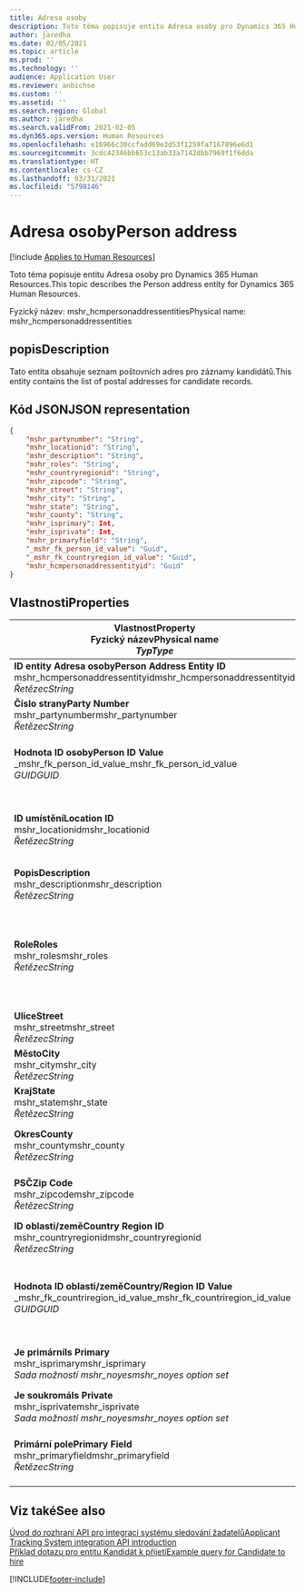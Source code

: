 ```yaml
---
title: Adresa osoby
description: Toto téma popisuje entitu Adresa osoby pro Dynamics 365 Human Resources.
author: jaredha
ms.date: 02/05/2021
ms.topic: article
ms.prod: ''
ms.technology: ''
audience: Application User
ms.reviewer: anbichse
ms.custom: ''
ms.assetid: ''
ms.search.region: Global
ms.author: jaredha
ms.search.validFrom: 2021-02-05
ms.dyn365.ops.version: Human Resources
ms.openlocfilehash: e16966c30ccfadd69e3d53f1259fa7167896e6d1
ms.sourcegitcommit: 3cdc42346bb653c13ab33a7142dbb7969f1f6dda
ms.translationtype: HT
ms.contentlocale: cs-CZ
ms.lasthandoff: 03/31/2021
ms.locfileid: "5798146"
---
```

# <a name="person-address"></a><span data-ttu-id="fca55-103">Adresa osoby</span><span class="sxs-lookup"><span data-stu-id="fca55-103">Person address</span></span>

[!include [Applies to Human Resources](../includes/applies-to-hr.md)]

<span data-ttu-id="fca55-104">Toto téma popisuje entitu Adresa osoby pro Dynamics 365 Human Resources.</span><span class="sxs-lookup"><span data-stu-id="fca55-104">This topic describes the Person address entity for Dynamics 365 Human Resources.</span></span>

<span data-ttu-id="fca55-105">Fyzický název: mshr_hcmpersonaddressentities</span><span class="sxs-lookup"><span data-stu-id="fca55-105">Physical name: mshr_hcmpersonaddressentities</span></span>

## <a name="description"></a><span data-ttu-id="fca55-106">popis</span><span class="sxs-lookup"><span data-stu-id="fca55-106">Description</span></span>

<span data-ttu-id="fca55-107">Tato entita obsahuje seznam poštovních adres pro záznamy kandidátů.</span><span class="sxs-lookup"><span data-stu-id="fca55-107">This entity contains the list of postal addresses for candidate records.</span></span>

## <a name="json-representation"></a><span data-ttu-id="fca55-108">Kód JSON</span><span class="sxs-lookup"><span data-stu-id="fca55-108">JSON representation</span></span>

```json
{
    "mshr_partynumber": "String",
    "mshr_locationid": "String",
    "mshr_description": "String",
    "mshr_roles": "String",
    "mshr_countryregionid": "String",
    "mshr_zipcode": "String",
    "mshr_street": "String",
    "mshr_city": "String",
    "mshr_state": "String",
    "mshr_county": "String",
    "mshr_isprimary": Int,
    "mshr_isprivate": Int,
    "mshr_primaryfield": "String",
    "_mshr_fk_person_id_value": "Guid",
    "_mshr_fk_countryregion_id_value": "Guid",
    "mshr_hcmpersonaddressentityid": "Guid"
}
```

## <a name="properties"></a><span data-ttu-id="fca55-109">Vlastnosti</span><span class="sxs-lookup"><span data-stu-id="fca55-109">Properties</span></span>

| <span data-ttu-id="fca55-110">Vlastnost</span><span class="sxs-lookup"><span data-stu-id="fca55-110">Property</span></span><br><span data-ttu-id="fca55-111">**Fyzický název**</span><span class="sxs-lookup"><span data-stu-id="fca55-111">**Physical name**</span></span><br><span data-ttu-id="fca55-112">**_Typ_**</span><span class="sxs-lookup"><span data-stu-id="fca55-112">**_Type_**</span></span> | <span data-ttu-id="fca55-113">Použít</span><span class="sxs-lookup"><span data-stu-id="fca55-113">Use</span></span> | <span data-ttu-id="fca55-114">popis</span><span class="sxs-lookup"><span data-stu-id="fca55-114">Description</span></span> |
| --- | --- | --- |
| <span data-ttu-id="fca55-115">**ID entity Adresa osoby**</span><span class="sxs-lookup"><span data-stu-id="fca55-115">**Person Address Entity ID**</span></span><br><span data-ttu-id="fca55-116">mshr_hcmpersonaddressentityid</span><span class="sxs-lookup"><span data-stu-id="fca55-116">mshr_hcmpersonaddressentityid</span></span><br><span data-ttu-id="fca55-117">*Řetězec*</span><span class="sxs-lookup"><span data-stu-id="fca55-117">*String*</span></span> | <span data-ttu-id="fca55-118">Jen pro čtení</span><span class="sxs-lookup"><span data-stu-id="fca55-118">Read-only</span></span><br><span data-ttu-id="fca55-119">Povinná</span><span class="sxs-lookup"><span data-stu-id="fca55-119">Required</span></span> | <span data-ttu-id="fca55-120">Systémem generovaný jedinečný identifikátor pro záznam entity.</span><span class="sxs-lookup"><span data-stu-id="fca55-120">System-generated unique identifier for the entity record.</span></span> |
| <span data-ttu-id="fca55-121">**Číslo strany**</span><span class="sxs-lookup"><span data-stu-id="fca55-121">**Party Number**</span></span><br><span data-ttu-id="fca55-122">mshr_partynumber</span><span class="sxs-lookup"><span data-stu-id="fca55-122">mshr_partynumber</span></span><br><span data-ttu-id="fca55-123">*Řetězec*</span><span class="sxs-lookup"><span data-stu-id="fca55-123">*String*</span></span> | <span data-ttu-id="fca55-124">Čtení/zápis</span><span class="sxs-lookup"><span data-stu-id="fca55-124">Read/write</span></span><br><span data-ttu-id="fca55-125">Povinná</span><span class="sxs-lookup"><span data-stu-id="fca55-125">Required</span></span> | <span data-ttu-id="fca55-126">ID záznamu přidružené strany (osoby).</span><span class="sxs-lookup"><span data-stu-id="fca55-126">The ID of the associated party (person) record.</span></span> |
| <span data-ttu-id="fca55-127">**Hodnota ID osoby**</span><span class="sxs-lookup"><span data-stu-id="fca55-127">**Person ID Value**</span></span><br><span data-ttu-id="fca55-128">_mshr_fk_person_id_value</span><span class="sxs-lookup"><span data-stu-id="fca55-128">_mshr_fk_person_id_value</span></span><br><span data-ttu-id="fca55-129">*GUID*</span><span class="sxs-lookup"><span data-stu-id="fca55-129">*GUID*</span></span> | <span data-ttu-id="fca55-130">Jen pro čtení</span><span class="sxs-lookup"><span data-stu-id="fca55-130">Read-only</span></span><br><span data-ttu-id="fca55-131">Povinná</span><span class="sxs-lookup"><span data-stu-id="fca55-131">Required</span></span><br><span data-ttu-id="fca55-132">Cizí klíč: mshr_dirpersonentityid entity mshr_dirpersonentity</span><span class="sxs-lookup"><span data-stu-id="fca55-132">Foreign key: mshr_dirpersonentityid of mshr_dirpersonentity</span></span> | <span data-ttu-id="fca55-133">Systémem generovaný jedinečný identifikátor záznamu entity strany (osoby).</span><span class="sxs-lookup"><span data-stu-id="fca55-133">The system-generated identifier of the party (person) entity record.</span></span> |
| <span data-ttu-id="fca55-134">**ID umístění**</span><span class="sxs-lookup"><span data-stu-id="fca55-134">**Location ID**</span></span><br><span data-ttu-id="fca55-135">mshr_locationid</span><span class="sxs-lookup"><span data-stu-id="fca55-135">mshr_locationid</span></span><br><span data-ttu-id="fca55-136">*Řetězec*</span><span class="sxs-lookup"><span data-stu-id="fca55-136">*String*</span></span> | <span data-ttu-id="fca55-137">Čtení/zápis</span><span class="sxs-lookup"><span data-stu-id="fca55-137">Read/write</span></span><br><span data-ttu-id="fca55-138">Povinná</span><span class="sxs-lookup"><span data-stu-id="fca55-138">Required</span></span> | <span data-ttu-id="fca55-139">ID místa pro záznam adresy.</span><span class="sxs-lookup"><span data-stu-id="fca55-139">The location ID of the address record.</span></span> <span data-ttu-id="fca55-140">Nastavte v entitě mshr_logisticspostaladdresslocationcdsentity.</span><span class="sxs-lookup"><span data-stu-id="fca55-140">Set up in mshr_logisticspostaladdresslocationcdsentity entity.</span></span> |
| <span data-ttu-id="fca55-141">**Popis**</span><span class="sxs-lookup"><span data-stu-id="fca55-141">**Description**</span></span><br><span data-ttu-id="fca55-142">mshr_description</span><span class="sxs-lookup"><span data-stu-id="fca55-142">mshr_description</span></span><br><span data-ttu-id="fca55-143">*Řetězec*</span><span class="sxs-lookup"><span data-stu-id="fca55-143">*String*</span></span> | <span data-ttu-id="fca55-144">Čtení/zápis</span><span class="sxs-lookup"><span data-stu-id="fca55-144">Read/write</span></span><br><span data-ttu-id="fca55-145">Povinná</span><span class="sxs-lookup"><span data-stu-id="fca55-145">Required</span></span> | <span data-ttu-id="fca55-146">Popis adresy kandidáta.</span><span class="sxs-lookup"><span data-stu-id="fca55-146">A description of the candidate’s address.</span></span> |
| <span data-ttu-id="fca55-147">**Role**</span><span class="sxs-lookup"><span data-stu-id="fca55-147">**Roles**</span></span><br><span data-ttu-id="fca55-148">mshr_roles</span><span class="sxs-lookup"><span data-stu-id="fca55-148">mshr_roles</span></span><br><span data-ttu-id="fca55-149">*Řetězec*</span><span class="sxs-lookup"><span data-stu-id="fca55-149">*String*</span></span> | <span data-ttu-id="fca55-150">Čtení/zápis</span><span class="sxs-lookup"><span data-stu-id="fca55-150">Read/write</span></span><br><span data-ttu-id="fca55-151">Povinná</span><span class="sxs-lookup"><span data-stu-id="fca55-151">Required</span></span> | <span data-ttu-id="fca55-152">Role přiřazené k této adrese.</span><span class="sxs-lookup"><span data-stu-id="fca55-152">The roles assigned for this address.</span></span> <span data-ttu-id="fca55-153">Lze přiřadit i více rolí.</span><span class="sxs-lookup"><span data-stu-id="fca55-153">More than one role can be assigned.</span></span> <span data-ttu-id="fca55-154">Každá role musí být oddělena středníkem.</span><span class="sxs-lookup"><span data-stu-id="fca55-154">Each role should be separated by a semicolon.</span></span> <span data-ttu-id="fca55-155">Platné hodnoty obsažené v entitě mshr_logisticslocationroleentity.</span><span class="sxs-lookup"><span data-stu-id="fca55-155">Valid values contained in the mshr_logisticslocationroleentity entity.</span></span> |
| <span data-ttu-id="fca55-156">**Ulice**</span><span class="sxs-lookup"><span data-stu-id="fca55-156">**Street**</span></span><br><span data-ttu-id="fca55-157">mshr_street</span><span class="sxs-lookup"><span data-stu-id="fca55-157">mshr_street</span></span><br><span data-ttu-id="fca55-158">*Řetězec*</span><span class="sxs-lookup"><span data-stu-id="fca55-158">*String*</span></span> | <span data-ttu-id="fca55-159">Čtení/zápis</span><span class="sxs-lookup"><span data-stu-id="fca55-159">Read/write</span></span><br><span data-ttu-id="fca55-160">Volitelné</span><span class="sxs-lookup"><span data-stu-id="fca55-160">Optional</span></span> | <span data-ttu-id="fca55-161">Číslo popisné.</span><span class="sxs-lookup"><span data-stu-id="fca55-161">The street number.</span></span> |
| <span data-ttu-id="fca55-162">**Město**</span><span class="sxs-lookup"><span data-stu-id="fca55-162">**City**</span></span><br><span data-ttu-id="fca55-163">mshr_city</span><span class="sxs-lookup"><span data-stu-id="fca55-163">mshr_city</span></span><br><span data-ttu-id="fca55-164">*Řetězec*</span><span class="sxs-lookup"><span data-stu-id="fca55-164">*String*</span></span> | <span data-ttu-id="fca55-165">Čtení/zápis</span><span class="sxs-lookup"><span data-stu-id="fca55-165">Read/write</span></span><br><span data-ttu-id="fca55-166">Volitelné</span><span class="sxs-lookup"><span data-stu-id="fca55-166">Optional</span></span> | <span data-ttu-id="fca55-167">Město adresy.</span><span class="sxs-lookup"><span data-stu-id="fca55-167">The city of the address.</span></span> <span data-ttu-id="fca55-168">Nastavte v entitě v mshr_logisticsaddresscityentity.</span><span class="sxs-lookup"><span data-stu-id="fca55-168">Set up in mshr_logisticsaddresscityentity entity.</span></span> |
| <span data-ttu-id="fca55-169">**Kraj**</span><span class="sxs-lookup"><span data-stu-id="fca55-169">**State**</span></span><br><span data-ttu-id="fca55-170">mshr_state</span><span class="sxs-lookup"><span data-stu-id="fca55-170">mshr_state</span></span><br><span data-ttu-id="fca55-171">*Řetězec*</span><span class="sxs-lookup"><span data-stu-id="fca55-171">*String*</span></span> | <span data-ttu-id="fca55-172">Čtení/zápis</span><span class="sxs-lookup"><span data-stu-id="fca55-172">Read/write</span></span><br><span data-ttu-id="fca55-173">Volitelné</span><span class="sxs-lookup"><span data-stu-id="fca55-173">Optional</span></span> | <span data-ttu-id="fca55-174">Stát v adrese.</span><span class="sxs-lookup"><span data-stu-id="fca55-174">The state of the address.</span></span> <span data-ttu-id="fca55-175">Nastavte v entitě v mshr_logisticsaddressstateentity.</span><span class="sxs-lookup"><span data-stu-id="fca55-175">Set up in mshr_logisticsaddressstateentity entity.</span></span> |
| <span data-ttu-id="fca55-176">**Okres**</span><span class="sxs-lookup"><span data-stu-id="fca55-176">**County**</span></span><br><span data-ttu-id="fca55-177">mshr_county</span><span class="sxs-lookup"><span data-stu-id="fca55-177">mshr_county</span></span><br><span data-ttu-id="fca55-178">*Řetězec*</span><span class="sxs-lookup"><span data-stu-id="fca55-178">*String*</span></span> | <span data-ttu-id="fca55-179">Čtení/zápis</span><span class="sxs-lookup"><span data-stu-id="fca55-179">Read/write</span></span><br><span data-ttu-id="fca55-180">Volitelné</span><span class="sxs-lookup"><span data-stu-id="fca55-180">Optional</span></span> | <span data-ttu-id="fca55-181">Okres adresy.</span><span class="sxs-lookup"><span data-stu-id="fca55-181">The county of the address.</span></span> <span data-ttu-id="fca55-182">Nastavte v entitě v mshr_logisticsaddresscountyentity.</span><span class="sxs-lookup"><span data-stu-id="fca55-182">Set up in mshr_logisticsaddresscountyentity entity.</span></span> |
| <span data-ttu-id="fca55-183">**PSČ**</span><span class="sxs-lookup"><span data-stu-id="fca55-183">**Zip Code**</span></span><br><span data-ttu-id="fca55-184">mshr_zipcode</span><span class="sxs-lookup"><span data-stu-id="fca55-184">mshr_zipcode</span></span><br><span data-ttu-id="fca55-185">*Řetězec*</span><span class="sxs-lookup"><span data-stu-id="fca55-185">*String*</span></span> | <span data-ttu-id="fca55-186">Čtení/zápis</span><span class="sxs-lookup"><span data-stu-id="fca55-186">Read/write</span></span><br><span data-ttu-id="fca55-187">Volitelné</span><span class="sxs-lookup"><span data-stu-id="fca55-187">Optional</span></span> | <span data-ttu-id="fca55-188">PSČ v adrese.</span><span class="sxs-lookup"><span data-stu-id="fca55-188">The zip/postal code of the address.</span></span> <span data-ttu-id="fca55-189">Nastavte v entitě v mshr_logisticsaddresspostalcodeentity.</span><span class="sxs-lookup"><span data-stu-id="fca55-189">Set up in mshr_logisticsaddresspostalcodeentity entity.</span></span> |
| <span data-ttu-id="fca55-190">**ID oblasti/země**</span><span class="sxs-lookup"><span data-stu-id="fca55-190">**Country Region ID**</span></span><br><span data-ttu-id="fca55-191">mshr_countryregionid</span><span class="sxs-lookup"><span data-stu-id="fca55-191">mshr_countryregionid</span></span><br><span data-ttu-id="fca55-192">*Řetězec*</span><span class="sxs-lookup"><span data-stu-id="fca55-192">*String*</span></span> | <span data-ttu-id="fca55-193">Čtení/zápis</span><span class="sxs-lookup"><span data-stu-id="fca55-193">Read/write</span></span><br><span data-ttu-id="fca55-194">Volitelné</span><span class="sxs-lookup"><span data-stu-id="fca55-194">Optional</span></span> | <span data-ttu-id="fca55-195">Země či oblast adresy.</span><span class="sxs-lookup"><span data-stu-id="fca55-195">The country or region of the address.</span></span> |
| <span data-ttu-id="fca55-196">**Hodnota ID oblasti/země**</span><span class="sxs-lookup"><span data-stu-id="fca55-196">**Country/Region ID Value**</span></span><br><span data-ttu-id="fca55-197">_mshr_fk_countriregion_id_value</span><span class="sxs-lookup"><span data-stu-id="fca55-197">_mshr_fk_countriregion_id_value</span></span><br><span data-ttu-id="fca55-198">*GUID*</span><span class="sxs-lookup"><span data-stu-id="fca55-198">*GUID*</span></span> | <span data-ttu-id="fca55-199">Jen pro čtení</span><span class="sxs-lookup"><span data-stu-id="fca55-199">Read-only</span></span><br><span data-ttu-id="fca55-200">Volitelné</span><span class="sxs-lookup"><span data-stu-id="fca55-200">Optional</span></span><br><span data-ttu-id="fca55-201">Cizí klíč: mshr_logisticaddresscountryregionentityid entity mshr_logisticsaddresscountryregionentity</span><span class="sxs-lookup"><span data-stu-id="fca55-201">Foreign key: mshr_logisticaddresscountryregionentityid of mshr_logisticsaddresscountryregionentity</span></span> | <span data-ttu-id="fca55-202">Systémem generovaný jedinečný identifikátor země/oblasti v adrese.</span><span class="sxs-lookup"><span data-stu-id="fca55-202">System-generated unique identifier of the country/region of the address.</span></span> |
| <span data-ttu-id="fca55-203">**Je primární**</span><span class="sxs-lookup"><span data-stu-id="fca55-203">**Is Primary**</span></span><br><span data-ttu-id="fca55-204">mshr_isprimary</span><span class="sxs-lookup"><span data-stu-id="fca55-204">mshr_isprimary</span></span><br><span data-ttu-id="fca55-205">*Sada možností mshr_noyes*</span><span class="sxs-lookup"><span data-stu-id="fca55-205">*mshr_noyes option set*</span></span> | <span data-ttu-id="fca55-206">Čtení/zápis</span><span class="sxs-lookup"><span data-stu-id="fca55-206">Read/write</span></span><br><span data-ttu-id="fca55-207">Povinná</span><span class="sxs-lookup"><span data-stu-id="fca55-207">Required</span></span> | <span data-ttu-id="fca55-208">Určuje, zda je tato adresa primární adresou osoby s definovanou rolí.</span><span class="sxs-lookup"><span data-stu-id="fca55-208">Identifies whether this address is the primary address for the person of the defined role.</span></span> |
| <span data-ttu-id="fca55-209">**Je soukromá**</span><span class="sxs-lookup"><span data-stu-id="fca55-209">**Is Private**</span></span><br><span data-ttu-id="fca55-210">mshr_isprivate</span><span class="sxs-lookup"><span data-stu-id="fca55-210">mshr_isprivate</span></span><br><span data-ttu-id="fca55-211">*Sada možností mshr_noyes*</span><span class="sxs-lookup"><span data-stu-id="fca55-211">*mshr_noyes option set*</span></span> | <span data-ttu-id="fca55-212">Čtení/zápis</span><span class="sxs-lookup"><span data-stu-id="fca55-212">Read/write</span></span><br><span data-ttu-id="fca55-213">Povinná</span><span class="sxs-lookup"><span data-stu-id="fca55-213">Required</span></span> | <span data-ttu-id="fca55-214">Určuje, zda je tato adresa soukromou adresou dané osoby.</span><span class="sxs-lookup"><span data-stu-id="fca55-214">Identifies whether this address is a private address for the person.</span></span> |
| <span data-ttu-id="fca55-215">**Primární pole**</span><span class="sxs-lookup"><span data-stu-id="fca55-215">**Primary Field**</span></span><br><span data-ttu-id="fca55-216">mshr_primaryfield</span><span class="sxs-lookup"><span data-stu-id="fca55-216">mshr_primaryfield</span></span><br><span data-ttu-id="fca55-217">*Řetězec*</span><span class="sxs-lookup"><span data-stu-id="fca55-217">*String*</span></span> | <span data-ttu-id="fca55-218">Jen pro čtení</span><span class="sxs-lookup"><span data-stu-id="fca55-218">Read-only</span></span><br><span data-ttu-id="fca55-219">Povinná</span><span class="sxs-lookup"><span data-stu-id="fca55-219">Required</span></span> | <span data-ttu-id="fca55-220">Pole použité jako primární identifikátor záznamu entity.</span><span class="sxs-lookup"><span data-stu-id="fca55-220">Field used as a primary identifier of the entity record.</span></span> <span data-ttu-id="fca55-221">Kombinace čísla strany a ID místa.</span><span class="sxs-lookup"><span data-stu-id="fca55-221">Combination of party number and location ID.</span></span> |

## <a name="see-also"></a><span data-ttu-id="fca55-222">Viz také</span><span class="sxs-lookup"><span data-stu-id="fca55-222">See also</span></span>

[<span data-ttu-id="fca55-223">Úvod do rozhraní API pro integraci systému sledování žadatelů</span><span class="sxs-lookup"><span data-stu-id="fca55-223">Applicant Tracking System integration API introduction</span></span>](hr-admin-integration-ats-api-introduction.md)<br>
[<span data-ttu-id="fca55-224">Příklad dotazu pro entitu Kandidát k přijetí</span><span class="sxs-lookup"><span data-stu-id="fca55-224">Example query for Candidate to hire</span></span>](hr-admin-integration-ats-api-candidate-to-hire-example-query.md)



[!INCLUDE[footer-include](../includes/footer-banner.md)]